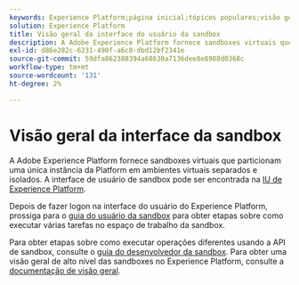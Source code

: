 ```yaml
---
keywords: Experience Platform;página inicial;tópicos populares;visão geral da sandbox
solution: Experience Platform
title: Visão geral da interface do usuário da sandbox
description: A Adobe Experience Platform fornece sandboxes virtuais que particionam uma única instância da Platform em ambientes virtuais separados e isolados. A interface do usuário da sandbox pode ser encontrada na interface do usuário do Experience Platform.
exl-id: d86e282c-6231-490f-a6c8-dbd12bf2341e
source-git-commit: 59dfa862388394a68630a7136dee8e8988d0368c
workflow-type: tm+mt
source-wordcount: '131'
ht-degree: 2%

---
```


# Visão geral da interface da sandbox

A Adobe Experience Platform fornece sandboxes virtuais que particionam uma única instância da Platform em ambientes virtuais separados e isolados. A interface de usuário de sandbox pode ser encontrada na [IU de Experience Platform](https://platform.adobe.com).

Depois de fazer logon na interface do usuário do Experience Platform, prossiga para o [guia do usuário da sandbox](user-guide.md) para obter etapas sobre como executar várias tarefas no espaço de trabalho da sandbox.

Para obter etapas sobre como executar operações diferentes usando a API de sandbox, consulte o [guia do desenvolvedor da sandbox](../api/getting-started.md). Para obter uma visão geral de alto nível das sandboxes no Experience Platform, consulte a [documentação de visão geral](../home.md).
